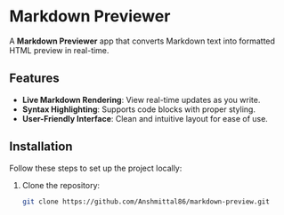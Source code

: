 # Markdown Previewer

A **Markdown Previewer** app that converts Markdown text into formatted HTML preview in real-time.

## Features
- **Live Markdown Rendering**: View real-time updates as you write.
- **Syntax Highlighting**: Supports code blocks with proper styling.
- **User-Friendly Interface**: Clean and intuitive layout for ease of use.

## Installation

Follow these steps to set up the project locally:

1. Clone the repository:
   ```bash
   git clone https://github.com/Anshmittal86/markdown-preview.git
```